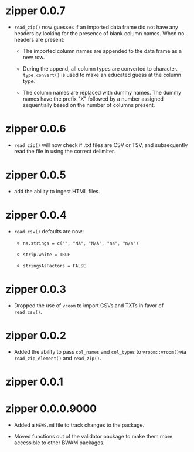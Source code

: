# zipper 0.0.7

-   `read_zip()` now guesses if an imported data frame did not have any headers by looking for the presence of blank column names. When no headers are present:

    -   The imported column names are appended to the data frame as a new row.

    -   During the append, all column types are converted to character. `type.convert()` is used to make an educated guess at the column type.

    -   The column names are replaced with dummy names. The dummy names have the prefix "X" followed by a number assigned sequentially based on the number of columns present.

# zipper 0.0.6

-   `read_zip()` will now check if .txt files are CSV or TSV, and subsequently read the file in using the correct delimiter.

# zipper 0.0.5

-   add the ability to ingest HTML files.

# zipper 0.0.4

-   `read.csv()` defaults are now:

    -   `na.strings = c("", "NA", "N/A", "na", "n/a")`

    -   `strip.white = TRUE`

    -   `stringsAsFactors = FALSE`

# zipper 0.0.3

-   Dropped the use of `vroom` to import CSVs and TXTs in favor of `read.csv()`.

# zipper 0.0.2

-   Added the ability to pass `col_names` and `col_types` to `vroom::vroom()`via `read_zip_element()` and `read_zip()`.

# zipper 0.0.1

# zipper 0.0.0.9000

-   Added a `NEWS.md` file to track changes to the package.

-   Moved functions out of the validator package to make them more accessible to other BWAM packages.
